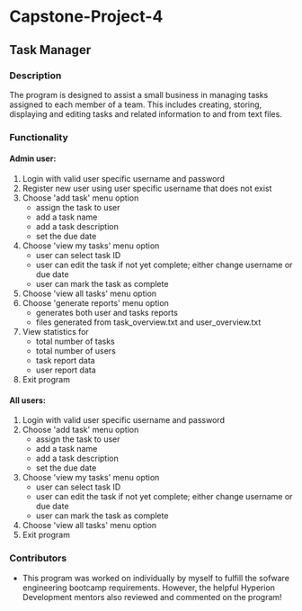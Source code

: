# Capstone-Project-4

## Task Manager

### Description

The program is designed to assist a small business in managing tasks assigned to each member of a team. This includes creating, storing, displaying and editing tasks and related information to and from text files.

### Functionality

#### Admin user:
1. Login with valid user specific username and password
2. Register new user using user specific username that does not exist
3. Choose 'add task' menu option
   * assign the task to user
   * add a task name
   * add a task description
   * set the due date
4. Choose 'view my tasks' menu option
   * user can select task ID
   * user can edit the task if not yet complete; either change username or due date
   * user can mark the task as complete
5. Choose 'view all tasks' menu option
6. Choose 'generate reports' menu option  
   * generates both user and tasks reports
   * files generated from task_overview.txt and user_overview.txt
7. View statistics for 
    * total number of tasks
    * total number of users
    * task report data
    * user report data
8. Exit program

#### All users:
1. Login with valid user specific username and password
2. Choose 'add task' menu option
   * assign the task to user
   * add a task name
   * add a task description
   * set the due date
3. Choose 'view my tasks' menu option
   * user can select task ID
   * user can edit the task if not yet complete; either change username or due date
   * user can mark the task as complete
4. Choose 'view all tasks' menu option
5. Exit program


### Contributors
* This program was worked on individually by myself to fulfill the sofware engineering bootcamp requirements. However, the helpful Hyperion Development mentors also reviewed and 
commented on the program!

